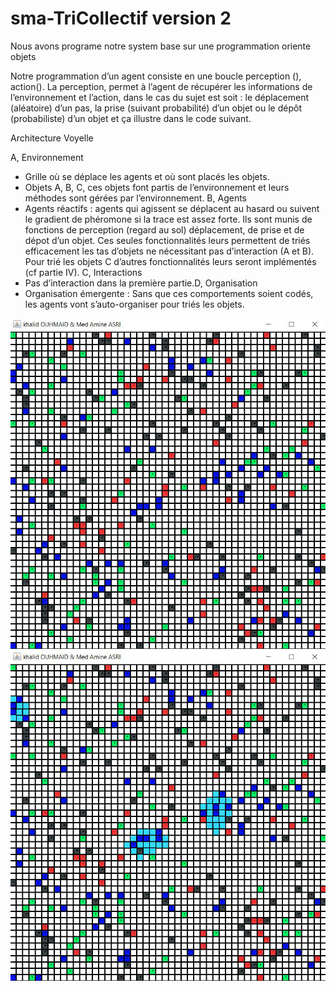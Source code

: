 # sma-TriCollectif version 2

Nous avons programe notre system base sur une programmation oriente objets

Notre programmation d’un agent consiste en une boucle perception (), action(). La
perception, permet à l’agent de récupérer les informations de l’environnement et l’action,
dans le cas du sujet est soit : le déplacement (aléatoire) d’un pas, la prise (suivant probabilité)
d’un objet ou le dépôt (probabiliste) d’un objet et ça illustre dans le code suivant.

Architecture Voyelle

A, Environnement
- Grille où se déplace les agents et où sont placés les objets.
- Objets A, B, C, ces objets font partis de l’environnement et leurs méthodes sont gérées par l’environnement.
 B, Agents
- Agents réactifs : agents qui agissent se déplacent au hasard ou suivent le gradient de phéromone si la trace est assez forte.
Ils sont munis de fonctions de perception (regard au sol) déplacement, de prise et de dépot d’un objet. Ces seules fonctionnalités
leurs permettent de triés efficacement les tas d’objets ne nécessitant pas d’interaction (A et B). Pour trié les objets C d’autres
fonctionnalités leurs seront implémentés (cf partie IV).
C, Interactions
- Pas d’interaction dans la première partie.D, Organisation
- Organisation émergente : Sans que ces comportements soient codés, les agents vont s’auto-organiser pour triés les objets.

![alt text](https://github.com/khalidouh/sma-TriCollectif/blob/master/images/vvv.JPG)
![alt text](https://github.com/khalidouh/sma-TriCollectif/blob/master/images/v33.png)



